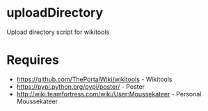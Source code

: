 uploadDirectory
===============

Upload directory script for wikitools

Requires
===============
* https://github.com/ThePortalWiki/wikitools - Wikitools
* https://pypi.python.org/pypi/poster/ - Poster
* http://wiki.teamfortress.com/wiki/User:Moussekateer - Personal Moussekateer
